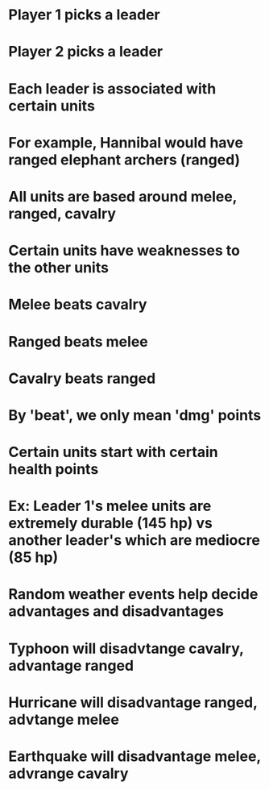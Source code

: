 # Player 1 picks a leader
# Player 2 picks a leader
# Each leader is associated with certain units 
# For example, Hannibal would have ranged elephant archers (ranged)
# All units are based around melee, ranged, cavalry
# Certain units have weaknesses to the other units 

# Melee beats cavalry 
# Ranged beats melee
# Cavalry beats ranged 

# By 'beat', we only mean 'dmg' points 
# Certain units start with certain health points

# Ex: Leader 1's melee units are extremely durable (145 hp) vs another leader's which are mediocre (85 hp)

# Random weather events help decide advantages and disadvantages 

# Typhoon will disadvtange cavalry, advantage ranged
# Hurricane will disadvantage ranged, advtange melee
# Earthquake will disadvantage melee, advrange cavalry